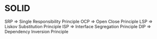 # SOLID
SRP => Single Responsibility Principle
OCP => Open Close Principle
LSP => Liskov Substitution Principle
ISP => Interface Segregation Principle
DIP => Dependency Inversion Principle

